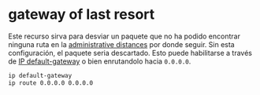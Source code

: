 # gateway of last resort 
Este recurso sirva para desviar un paquete que no ha podido encontrar  ninguna ruta en la [administrative distances](administrative%20distances.md) por donde seguir. Sin esta configuración, el paquete seria descartado. 
Esto puede habilitarse a través de [IP default-gateway](IP%20default-gateway.md)  o bien enrutandolo hacia `0.0.0.0`.
``` bash
ip default-gateway 
ip route 0.0.0.0 0.0.0.0
```



